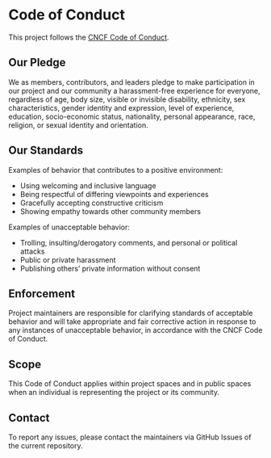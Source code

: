
# Code of Conduct

This project follows the [CNCF Code of Conduct](https://github.com/cncf/foundation/blob/main/code-of-conduct.md).

## Our Pledge

We as members, contributors, and leaders pledge to make participation in our project and our community a harassment-free experience for everyone, regardless of age, body size, visible or invisible disability, ethnicity, sex characteristics, gender identity and expression, level of experience, education, socio-economic status, nationality, personal appearance, race, religion, or sexual identity and orientation.

## Our Standards

Examples of behavior that contributes to a positive environment:
- Using welcoming and inclusive language
- Being respectful of differing viewpoints and experiences
- Gracefully accepting constructive criticism
- Showing empathy towards other community members

Examples of unacceptable behavior:
- Trolling, insulting/derogatory comments, and personal or political attacks
- Public or private harassment
- Publishing others’ private information without consent

## Enforcement

Project maintainers are responsible for clarifying standards of acceptable behavior and will take appropriate and fair corrective action in response to any instances of unacceptable behavior, in accordance with the CNCF Code of Conduct.

## Scope

This Code of Conduct applies within project spaces and in public spaces when an individual is representing the project or its community.

## Contact

To report any issues, please contact the maintainers via GitHub Issues of the current repository.
